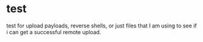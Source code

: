 # test
test for upload payloads, reverse shells, or just files that I am using to see if i can get a successful remote upload.
